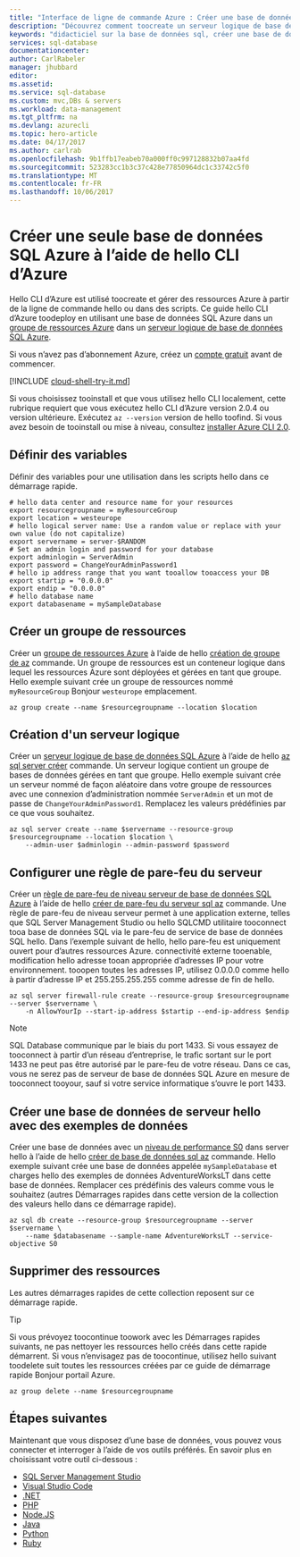 ```yaml
---
title: "Interface de ligne de commande Azure : Créer une base de données SQL | Microsoft Docs"
description: "Découvrez comment toocreate un serveur logique de base de données SQL, la règle de pare-feu de niveau serveur et bases de données à l’aide de hello CLI d’Azure."
keywords: "didacticiel sur la base de données sql, créer une base de données sql"
services: sql-database
documentationcenter: 
author: CarlRabeler
manager: jhubbard
editor: 
ms.assetid: 
ms.service: sql-database
ms.custom: mvc,DBs & servers
ms.workload: data-management
ms.tgt_pltfrm: na
ms.devlang: azurecli
ms.topic: hero-article
ms.date: 04/17/2017
ms.author: carlrab
ms.openlocfilehash: 9b1ffb17eabeb70a000ff0c997128832b07aa4fd
ms.sourcegitcommit: 523283cc1b3c37c428e77850964dc1c33742c5f0
ms.translationtype: MT
ms.contentlocale: fr-FR
ms.lasthandoff: 10/06/2017
---
```

# <a name="create-a-single-azure-sql-database-using-hello-azure-cli"></a>Créer une seule base de données SQL Azure à l’aide de hello CLI d’Azure

Hello CLI d’Azure est utilisé toocreate et gérer des ressources Azure à partir de la ligne de commande hello ou dans des scripts. Ce guide hello CLI d’Azure toodeploy en utilisant une base de données SQL Azure dans un [groupe de ressources Azure](../azure-resource-manager/resource-group-overview.md) dans un [serveur logique de base de données SQL Azure](sql-database-features.md).

Si vous n’avez pas d’abonnement Azure, créez un [compte gratuit](https://azure.microsoft.com/free/?WT.mc_id=A261C142F) avant de commencer.

[!INCLUDE [cloud-shell-try-it.md](../../includes/cloud-shell-try-it.md)]

Si vous choisissez tooinstall et que vous utilisez hello CLI localement, cette rubrique requiert que vous exécutez hello CLI d’Azure version 2.0.4 ou version ultérieure. Exécutez `az --version` version de hello toofind. Si vous avez besoin de tooinstall ou mise à niveau, consultez [installer Azure CLI 2.0]( /cli/azure/install-azure-cli). 

## <a name="define-variables"></a>Définir des variables

Définir des variables pour une utilisation dans les scripts hello dans ce démarrage rapide.

```azurecli-interactive
# hello data center and resource name for your resources
export resourcegroupname = myResourceGroup
export location = westeurope
# hello logical server name: Use a random value or replace with your own value (do not capitalize)
export servername = server-$RANDOM
# Set an admin login and password for your database
export adminlogin = ServerAdmin
export password = ChangeYourAdminPassword1
# hello ip address range that you want tooallow tooaccess your DB
export startip = "0.0.0.0"
export endip = "0.0.0.0"
# hello database name
export databasename = mySampleDatabase
```

## <a name="create-a-resource-group"></a>Créer un groupe de ressources

Créer un [groupe de ressources Azure](../azure-resource-manager/resource-group-overview.md) à l’aide de hello [création de groupe de az](/cli/azure/group#create) commande. Un groupe de ressources est un conteneur logique dans lequel les ressources Azure sont déployées et gérées en tant que groupe. Hello exemple suivant crée un groupe de ressources nommé `myResourceGroup` Bonjour `westeurope` emplacement.

```azurecli-interactive
az group create --name $resourcegroupname --location $location
```
## <a name="create-a-logical-server"></a>Création d'un serveur logique

Créer un [serveur logique de base de données SQL Azure](sql-database-features.md) à l’aide de hello [az sql server créer](/cli/azure/sql/server#create) commande. Un serveur logique contient un groupe de bases de données gérées en tant que groupe. Hello exemple suivant crée un serveur nommé de façon aléatoire dans votre groupe de ressources avec une connexion d’administration nommée `ServerAdmin` et un mot de passe de `ChangeYourAdminPassword1`. Remplacez les valeurs prédéfinies par ce que vous souhaitez.

```azurecli-interactive
az sql server create --name $servername --resource-group $resourcegroupname --location $location \
    --admin-user $adminlogin --admin-password $password
```

## <a name="configure-a-server-firewall-rule"></a>Configurer une règle de pare-feu du serveur

Créer un [règle de pare-feu de niveau serveur de base de données SQL Azure](sql-database-firewall-configure.md) à l’aide de hello [créer de pare-feu du serveur sql az](/cli/azure/sql/server/firewall-rule#create) commande. Une règle de pare-feu de niveau serveur permet à une application externe, telles que SQL Server Management Studio ou hello SQLCMD utilitaire tooconnect tooa base de données SQL via le pare-feu de service de base de données SQL hello. Dans l’exemple suivant de hello, hello pare-feu est uniquement ouvert pour d’autres ressources Azure. connectivité externe tooenable, modification hello adresse tooan appropriée d’adresses IP pour votre environnement. tooopen toutes les adresses IP, utilisez 0.0.0.0 comme hello à partir d’adresse IP et 255.255.255.255 comme adresse de fin de hello.  

```azurecli-interactive
az sql server firewall-rule create --resource-group $resourcegroupname --server $servername \
    -n AllowYourIp --start-ip-address $startip --end-ip-address $endip
```

> [!NOTE]
> SQL Database communique par le biais du port 1433. Si vous essayez de tooconnect à partir d’un réseau d’entreprise, le trafic sortant sur le port 1433 ne peut pas être autorisé par le pare-feu de votre réseau. Dans ce cas, vous ne serez pas de serveur de base de données SQL Azure en mesure de tooconnect tooyour, sauf si votre service informatique s’ouvre le port 1433.
>

## <a name="create-a-database-in-hello-server-with-sample-data"></a>Créer une base de données de serveur hello avec des exemples de données

Créer une base de données avec un [niveau de performance S0](sql-database-service-tiers.md) dans server hello à l’aide de hello [créer de base de données sql az](/cli/azure/sql/db#create) commande. Hello exemple suivant crée une base de données appelée `mySampleDatabase` et charges hello des exemples de données AdventureWorksLT dans cette base de données. Remplacer ces prédéfinis des valeurs comme vous le souhaitez (autres Démarrages rapides dans cette version de la collection des valeurs hello dans ce démarrage rapide).

```azurecli-interactive
az sql db create --resource-group $resourcegroupname --server $servername \
    --name $databasename --sample-name AdventureWorksLT --service-objective S0
```

## <a name="clean-up-resources"></a>Supprimer des ressources

Les autres démarrages rapides de cette collection reposent sur ce démarrage rapide. 

> [!TIP]
> Si vous prévoyez toocontinue toowork avec les Démarrages rapides suivants, ne pas nettoyer les ressources hello créés dans cette rapide démarrent. Si vous n’envisagez pas de toocontinue, utilisez hello suivant toodelete suit toutes les ressources créées par ce guide de démarrage rapide Bonjour portail Azure.
>

```azurecli-interactive
az group delete --name $resourcegroupname
```

## <a name="next-steps"></a>Étapes suivantes

Maintenant que vous disposez d’une base de données, vous pouvez vous connecter et interroger à l’aide de vos outils préférés. En savoir plus en choisissant votre outil ci-dessous :

- [SQL Server Management Studio](sql-database-connect-query-ssms.md)
- [Visual Studio Code](sql-database-connect-query-vscode.md)
- [.NET](sql-database-connect-query-dotnet.md)
- [PHP](sql-database-connect-query-php.md)
- [Node.JS](sql-database-connect-query-nodejs.md)
- [Java](sql-database-connect-query-java.md)
- [Python](sql-database-connect-query-python.md)
- [Ruby](sql-database-connect-query-ruby.md)

